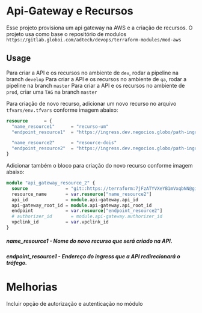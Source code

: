 # Api-Gateway e Recursos

Esse projeto provisiona um api gateway na AWS e a criação de recursos.
O projeto usa como base o repositório de modulos `https://gitlab.globoi.com/adtech/devops/terraform-modules/mod-aws`

## Usage

Para criar a API e os recursos no ambiente de `dev`, rodar a pipeline na branch `develop`
Para criar a API e os recursos no ambiente de `qa`, rodar a pipeline na branch `master`
Para criar a API e os recursos no ambiente de `prod`, criar uma `TAG` na branch `master`

Para criação de novo recurso, adicionar um novo recurso no arquivo `tfvars/env.tfvars` conforme imagem abaixo: 

```terraform
resource      = {
  "name_resource1"      = "recurso-um"
  "endpoint_resource1"  = "https://ingress.dev.negocios.globo/path-ingress/{proxy}"

  "name_resource2"      = "resource-dois"
  "endpoint_resource2"  = "https://ingress.dev.negocios.globo/path-ingress/{proxy}"
}
```

Adicionar também o bloco para criação do novo recurso conforme imagem abaixo:

```terraform
module "api_gateway_resource_2" {
  source              = "git::https://terraform:7jFzATYVXeYB1mVxqbNN@gitlab.globoi.com/adtech/devops/terraform-modules/mod-aws.git//api-gateway//mod-resources-api-gateway?ref=v0.0.10"
  resource_name       = var.resource["name_resource2"]
  api_id              = module.api-gateway.api_id
  api-gateway_root_id = module.api-gateway.api_root_id
  endpoint            = var.resource["endpoint_resource2"]
  # authorizer_id       = module.api-gateway.authorizer_id
  vpclink_id          = var.vpclink_id
}
```

##### name_resource1 - Nome do novo recurso que será criado na API.
##### endpoint_resource1 - Endereço do ingress que a API redirecionará o tráfego.


# Melhorias
Incluir opção de autorização e autenticação no módulo